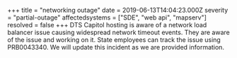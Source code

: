 +++
title = "networking outage"
date = 2019-06-13T14:04:23.000Z
severity = "partial-outage"
affectedsystems = ["SDE", "web api", "mapserv"]
resolved = false
+++
DTS Capitol hosting is aware of a network load balancer issue causing widespread network timeout events. They are aware of the issue and working on it. State employees can track the issue using PRB0043340. We will update this incident as we are provided information.
